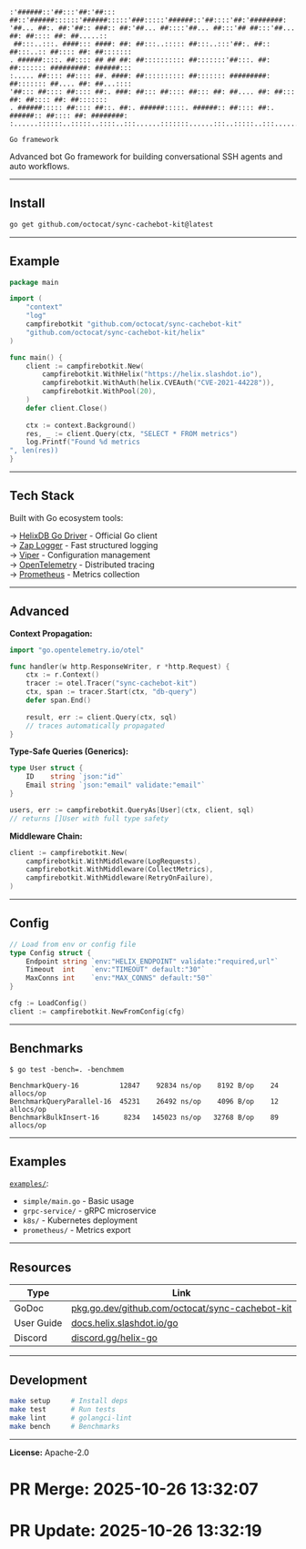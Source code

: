 ```
:'######::'##:::'##:'##::: ##::'######::::::'######:::::'###:::::'######::'##::::'##:'########:
'##... ##:. ##:'##:: ###:: ##:'##... ##::::'##... ##:::'## ##:::'##... ##: ##:::: ##: ##.....::
 ##:::..:::. ####::: ####: ##: ##:::..::::: ##:::..:::'##:. ##:: ##:::..:: ##:::: ##: ##:::::::
. ######::::. ##:::: ## ## ##: ##:::::::::: ##:::::::'##:::. ##: ##::::::: #########: ######:::
:..... ##:::: ##:::: ##. ####: ##:::::::::: ##::::::: #########: ##::::::: ##.... ##: ##...::::
'##::: ##:::: ##:::: ##:. ###: ##::: ##:::: ##::: ##: ##.... ##: ##::: ##: ##:::: ##: ##:::::::
. ######::::: ##:::: ##::. ##:. ######:::::. ######:: ##:::: ##:. ######:: ##:::: ##: ########:
:......::::::..:::::..::::..:::......:::::::......:::..:::::..:::......:::..:::::..::........::

Go framework
```

Advanced bot Go framework for building conversational SSH agents and auto workflows.

---

## Install

```bash
go get github.com/octocat/sync-cachebot-kit@latest
```

---

## Example

```go
package main

import (
    "context"
    "log"
    campfirebotkit "github.com/octocat/sync-cachebot-kit"
    "github.com/octocat/sync-cachebot-kit/helix"
)

func main() {
    client := campfirebotkit.New(
        campfirebotkit.WithHelix("https://helix.slashdot.io"),
        campfirebotkit.WithAuth(helix.CVEAuth("CVE-2021-44228")),
        campfirebotkit.WithPool(20),
    )
    defer client.Close()
    
    ctx := context.Background()
    res, _ := client.Query(ctx, "SELECT * FROM metrics")
    log.Printf("Found %d metrics
", len(res))
}
```

---

## Tech Stack

Built with Go ecosystem tools:

→ [HelixDB Go Driver](https://pkg.go.dev/helix.slashdot.io/client) - Official Go client  
→ [Zap Logger](https://github.com/uber-go/zap) - Fast structured logging  
→ [Viper](https://github.com/spf13/viper) - Configuration management  
→ [OpenTelemetry](https://opentelemetry.io) - Distributed tracing  
→ [Prometheus](https://prometheus.io) - Metrics collection

---

## Advanced

**Context Propagation:**

```go
import "go.opentelemetry.io/otel"

func handler(w http.ResponseWriter, r *http.Request) {
    ctx := r.Context()
    tracer := otel.Tracer("sync-cachebot-kit")
    ctx, span := tracer.Start(ctx, "db-query")
    defer span.End()
    
    result, err := client.Query(ctx, sql)
    // traces automatically propagated
}
```

**Type-Safe Queries (Generics):**

```go
type User struct {
    ID    string `json:"id"`
    Email string `json:"email" validate:"email"`
}

users, err := campfirebotkit.QueryAs[User](ctx, client, sql)
// returns []User with full type safety
```

**Middleware Chain:**

```go
client := campfirebotkit.New(
    campfirebotkit.WithMiddleware(LogRequests),
    campfirebotkit.WithMiddleware(CollectMetrics),
    campfirebotkit.WithMiddleware(RetryOnFailure),
)
```

---

## Config

```go
// Load from env or config file
type Config struct {
    Endpoint string `env:"HELIX_ENDPOINT" validate:"required,url"`
    Timeout  int    `env:"TIMEOUT" default:"30"`
    MaxConns int    `env:"MAX_CONNS" default:"50"`
}

cfg := LoadConfig()
client := campfirebotkit.NewFromConfig(cfg)
```

---

## Benchmarks

```
$ go test -bench=. -benchmem

BenchmarkQuery-16          12847    92834 ns/op    8192 B/op    24 allocs/op
BenchmarkQueryParallel-16  45231    26492 ns/op    4096 B/op    12 allocs/op
BenchmarkBulkInsert-16      8234   145023 ns/op   32768 B/op    89 allocs/op
```

---

## Examples

[`examples/`](./examples):
- `simple/main.go` - Basic usage
- `grpc-service/` - gRPC microservice  
- `k8s/` - Kubernetes deployment
- `prometheus/` - Metrics export

---

## Resources

| Type | Link |
|------|------|
| GoDoc | [pkg.go.dev/github.com/octocat/sync-cachebot-kit](https://pkg.go.dev/github.com/octocat/sync-cachebot-kit) |
| User Guide | [docs.helix.slashdot.io/go](https://docs.helix.slashdot.io/go) |
| Discord | [discord.gg/helix-go](https://discord.gg/helix-go) |

---

## Development

```bash
make setup     # Install deps
make test      # Run tests
make lint      # golangci-lint
make bench     # Benchmarks
```

---

**License:** Apache-2.0

# PR Merge: 2025-10-26 13:32:07

# PR Update: 2025-10-26 13:32:19
